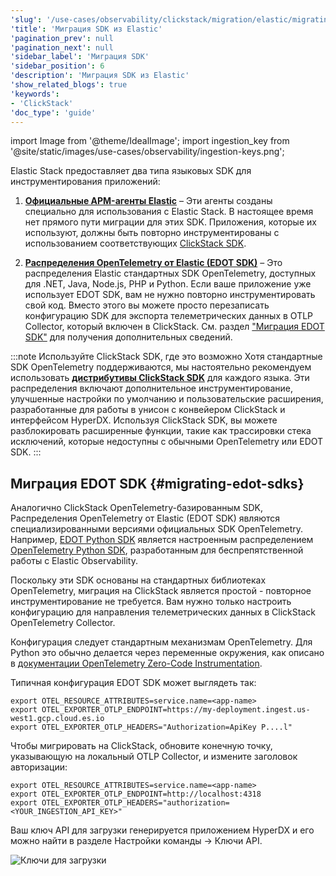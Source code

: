 ```yaml
---
'slug': '/use-cases/observability/clickstack/migration/elastic/migrating-sdks'
'title': 'Миграция SDK из Elastic'
'pagination_prev': null
'pagination_next': null
'sidebar_label': 'Миграция SDK'
'sidebar_position': 6
'description': 'Миграция SDK из Elastic'
'show_related_blogs': true
'keywords':
- 'ClickStack'
'doc_type': 'guide'
---
```

import Image from '@theme/IdealImage';
import ingestion_key from '@site/static/images/use-cases/observability/ingestion-keys.png';

Elastic Stack предоставляет два типа языковых SDK для инструментирования приложений:

1. **[Официальные APM-агенты Elastic](https://www.elastic.co/docs/reference/apm-agents/)** – Эти агенты созданы специально для использования с Elastic Stack. В настоящее время нет прямого пути миграции для этих SDK. Приложения, которые их используют, должны быть повторно инструментированы с использованием соответствующих [ClickStack SDK](/use-cases/observability/clickstack/sdks).

2. **[Распределения OpenTelemetry от Elastic (EDOT SDK)](https://www.elastic.co/docs/reference/opentelemetry/edot-sdks/)** – Это распределения Elastic стандартных SDK OpenTelemetry, доступных для .NET, Java, Node.js, PHP и Python. Если ваше приложение уже использует EDOT SDK, вам не нужно повторно инструментировать свой код. Вместо этого вы можете просто перезаписать конфигурацию SDK для экспорта телеметрических данных в OTLP Collector, который включен в ClickStack. См. раздел ["Миграция EDOT SDK"](#migrating-edot-sdks) для получения дополнительных сведений.

:::note Используйте ClickStack SDK, где это возможно
Хотя стандартные SDK OpenTelemetry поддерживаются, мы настоятельно рекомендуем использовать [**дистрибутивы ClickStack SDK**](/use-cases/observability/clickstack/sdks) для каждого языка. Эти распределения включают дополнительное инструментирование, улучшенные настройки по умолчанию и пользовательские расширения, разработанные для работы в унисон с конвейером ClickStack и интерфейсом HyperDX. Используя ClickStack SDK, вы можете разблокировать расширенные функции, такие как трассировки стека исключений, которые недоступны с обычными OpenTelemetry или EDOT SDK.
:::

## Миграция EDOT SDK {#migrating-edot-sdks}

Аналогично ClickStack OpenTelemetry-базированным SDK, Распределения OpenTelemetry от Elastic (EDOT SDK) являются специализированными версиями официальных SDK OpenTelemetry. Например, [EDOT Python SDK](https://www.elastic.co/docs/reference/opentelemetry/edot-sdks/python/) является настроенным распределением [OpenTelemetry Python SDK](https://opentelemetry.io/docs/languages/python/), разработанным для беспрепятственной работы с Elastic Observability.

Поскольку эти SDK основаны на стандартных библиотеках OpenTelemetry, миграция на ClickStack является простой - повторное инструментирование не требуется. Вам нужно только настроить конфигурацию для направления телеметрических данных в ClickStack OpenTelemetry Collector.

Конфигурация следует стандартным механизмам OpenTelemetry. Для Python это обычно делается через переменные окружения, как описано в [документации OpenTelemetry Zero-Code Instrumentation](https://opentelemetry.io/docs/zero-code/python/configuration/).

Типичная конфигурация EDOT SDK может выглядеть так:

```shell
export OTEL_RESOURCE_ATTRIBUTES=service.name=<app-name>
export OTEL_EXPORTER_OTLP_ENDPOINT=https://my-deployment.ingest.us-west1.gcp.cloud.es.io
export OTEL_EXPORTER_OTLP_HEADERS="Authorization=ApiKey P....l"
```

Чтобы мигрировать на ClickStack, обновите конечную точку, указывающую на локальный OTLP Collector, и измените заголовок авторизации:

```shell
export OTEL_RESOURCE_ATTRIBUTES=service.name=<app-name>
export OTEL_EXPORTER_OTLP_ENDPOINT=http://localhost:4318
export OTEL_EXPORTER_OTLP_HEADERS="authorization=<YOUR_INGESTION_API_KEY>"
```

Ваш ключ API для загрузки генерируется приложением HyperDX и его можно найти в разделе Настройки команды → Ключи API.

<Image img={ingestion_key} alt="Ключи для загрузки" size="lg"/>